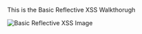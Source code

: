 This is the Basic Reflective XSS Walkthorugh

![Basic Reflective XSS Image](https://github.com/Hpanton447/CyberBlog/blob/89fc110165cc5825a0d3cca5094faf75f12f22f9/XSSy/images/basicReflectiveXSS/image1.png)

